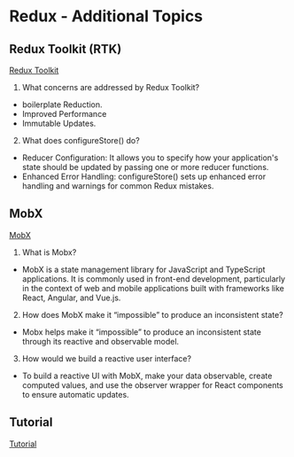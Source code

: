 # Redux - Additional Topics


## Redux Toolkit (RTK)
[Redux Toolkit](https://redux-toolkit.js.org/introduction/getting-started)

1. What concerns are addressed by Redux Toolkit?

- boilerplate Reduction.
-  Improved Performance
-  Immutable Updates.

2. What does configureStore() do?

- Reducer Configuration: It allows you to specify how your application's state should be updated by passing one or more reducer functions.
-  Enhanced Error Handling: configureStore() sets up enhanced error handling and warnings for common Redux mistakes.

## MobX

[MobX](https://mobx.js.org/getting-started.html)

1. What is Mobx?

- MobX is a state management library for JavaScript and TypeScript applications. It is commonly used in front-end development, particularly in the context of web and mobile applications built with frameworks like React, Angular, and Vue.js.

2. How does MobX make it “impossible” to produce an inconsistent state?

- Mobx helps make it “impossible” to produce an inconsistent state through its reactive and observable model.

3. How would we build a reactive user interface?

- To build a reactive UI with MobX, make your data observable, create computed values, and use the observer wrapper for React components to ensure automatic updates.

## Tutorial

[Tutorial](https://redux-toolkit.js.org/tutorials/overview)
